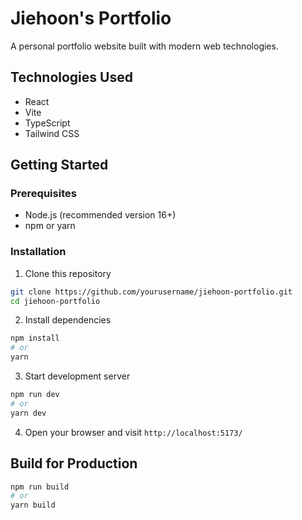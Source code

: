 # Jiehoon's Portfolio

A personal portfolio website built with modern web technologies.

## Technologies Used
- React
- Vite
- TypeScript
- Tailwind CSS

## Getting Started

### Prerequisites
- Node.js (recommended version 16+)
- npm or yarn

### Installation
1. Clone this repository
```bash
git clone https://github.com/yourusername/jiehoon-portfolio.git
cd jiehoon-portfolio
```

2. Install dependencies
```bash
npm install
# or
yarn
```

3. Start development server
```bash
npm run dev
# or
yarn dev
```

4. Open your browser and visit `http://localhost:5173/`

## Build for Production
```bash
npm run build
# or
yarn build
``` 
